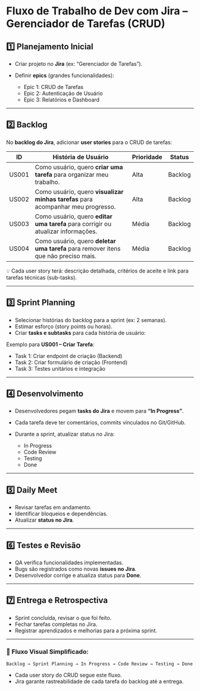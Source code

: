 # Fluxo de Trabalho de Dev com Jira – Gerenciador de Tarefas (CRUD)

## 1️⃣ Planejamento Inicial

-   Criar projeto no **Jira** (ex: “Gerenciador de Tarefas”).
-   Definir **epics** (grandes funcionalidades):

    -   Epic 1: CRUD de Tarefas
    -   Epic 2: Autenticação de Usuário
    -   Epic 3: Relatórios e Dashboard

---

## 2️⃣ Backlog

No **backlog do Jira**, adicionar **user stories** para o CRUD de tarefas:

| ID    | História de Usuário                                                                 | Prioridade | Status  |
| ----- | ----------------------------------------------------------------------------------- | ---------- | ------- |
| US001 | Como usuário, quero **criar uma tarefa** para organizar meu trabalho.               | Alta       | Backlog |
| US002 | Como usuário, quero **visualizar minhas tarefas** para acompanhar meu progresso.    | Alta       | Backlog |
| US003 | Como usuário, quero **editar uma tarefa** para corrigir ou atualizar informações.   | Média      | Backlog |
| US004 | Como usuário, quero **deletar uma tarefa** para remover itens que não preciso mais. | Média      | Backlog |

💡 Cada user story terá: descrição detalhada, critérios de aceite e link para tarefas técnicas (sub-tasks).

---

## 3️⃣ Sprint Planning

-   Selecionar histórias do backlog para a sprint (ex: 2 semanas).
-   Estimar esforço (story points ou horas).
-   Criar **tasks e subtasks** para cada história de usuário:

Exemplo para **US001 – Criar Tarefa**:

-   Task 1: Criar endpoint de criação (Backend)
-   Task 2: Criar formulário de criação (Frontend)
-   Task 3: Testes unitários e integração

---

## 4️⃣ Desenvolvimento

-   Desenvolvedores pegam **tasks do Jira** e movem para **“In Progress”**.
-   Cada tarefa deve ter comentários, commits vinculados no Git/GitHub.
-   Durante a sprint, atualizar status no Jira:

    -   In Progress
    -   Code Review
    -   Testing
    -   Done

---

## 5️⃣ Daily Meet

-   Revisar tarefas em andamento.
-   Identificar bloqueios e dependências.
-   Atualizar **status no Jira**.

---

## 6️⃣ Testes e Revisão

-   QA verifica funcionalidades implementadas.
-   Bugs são registrados como novas **issues no Jira**.
-   Desenvolvedor corrige e atualiza status para **Done**.

---

## 7️⃣ Entrega e Retrospectiva

-   Sprint concluída, revisar o que foi feito.
-   Fechar tarefas completas no Jira.
-   Registrar aprendizados e melhorias para a próxima sprint.

---

### 🔄 Fluxo Visual Simplificado:

```
Backlog → Sprint Planning → In Progress → Code Review → Testing → Done
```

-   Cada user story do CRUD segue este fluxo.
-   Jira garante rastreabilidade de cada tarefa do backlog até a entrega.
